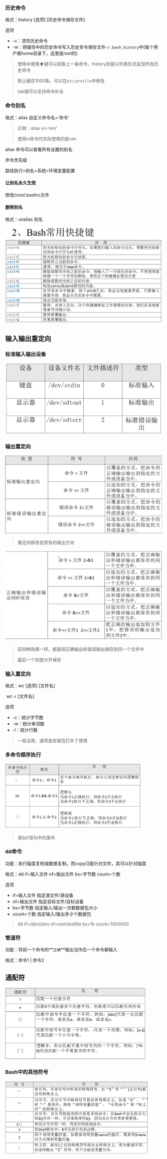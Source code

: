 ### 历史命令

格式：history [选项] [历史命令保存文件]

选项

- -c：清空历史命令
- -w：把缓存中的历史命令写入历史命令保存文件`~/.bash_history`中(每个用户都home目录下，这里是root的)

> 使用中使用⬆键可以获取上一条命令，history则是以列表形式呈现所有历史命令
>
> 默认缓存1000条，可以在`etc/profile`中修改
>
> tab键可以支持命令补全



### 命令别名

格式：alias 自定义命令名='命令'

> 示例：alias vi=‘vim’
>
> 使用vi命令时实际使用的是vim

alias 命令可以查看所有设置的别名

命令优先级

路径执行>别名>系统>环境变量配置

#### 让别名永久生效

修改/root/.bashrc文件

#### 删除别名

格式：unalias 别名



![image-20201003100231671](.\images\image-20201003100231671.png)



## 输入输出重定向

### 标准输入输出设备

![image-20201003100910448](.\images\image-20201003100910448.png)

### 输出重定向

![image-20201003101132328](.\images\image-20201003101132328.png)

> 重定向即改变原有的输出方向

![image-20201003101802679](.\images\image-20201003101802679.png)

> 前四种效果一样，都是把正确输出和错误输出保存到同一个文件中 
>
> 最后一个则是分开保存



### 输入重定向

格式：wc [选项] [文件名]

​            wc < [文件名]

选项

- -c：统计字节数
- -w：统计单词数
- -l：统计行数

> 一般没用，通常是安装包打补丁使用



### 多命令顺序执行

![image-20201003130936363](.\images\image-20201003130936363.png)

> 类似if语句中的条件



### dd命令

功能：执行磁盘复制或数据复制，而copy只能针对文件，其可以针对磁盘

格式：dd if=输入文件 of=输出文件 bs=字节数 count=个数

选项

- if=输入文件           指定源文件/源设备
- of=输出文件          指定目标文件/目标设备
- bs=字节数             指定输入/输出一次都数据包大小
- count=个数           指定输入/输出多少个数据包

> dd if=/dev/zero of=root/testfile bs=1k count=1000000



### 管道符

功能：将前一个命令的**`正确`**输出当作后一个命令都输入

格式：命令1 | 命令2



## 通配符

![image-20201003132830326](.\images\image-20201003132830326.png)

### Bash中的其他符号

![image-20201003133455755](.\images\image-20201003133455755.png)